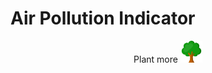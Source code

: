 # Air Pollution Indicator



<p align="center">
	Plant more <img src="/images/tree.svg" width="35" height="35" />
</p>